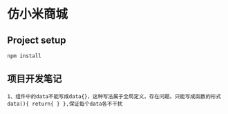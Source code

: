# 仿小米商城

## Project setup
```
npm install
```
## 项目开发笔记
```
1、组件中的data不能写成data{}，这种写法属于全局定义，存在问题。只能写成函数的形式data(){ return{ } },保证每个data各不干扰

```
